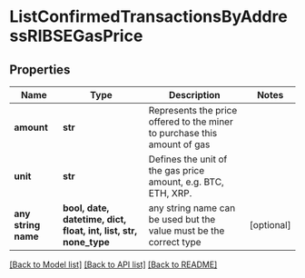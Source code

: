 # ListConfirmedTransactionsByAddressRIBSEGasPrice


## Properties
Name | Type | Description | Notes
------------ | ------------- | ------------- | -------------
**amount** | **str** | Represents the price offered to the miner to purchase this amount of gas | 
**unit** | **str** | Defines the unit of the gas price amount, e.g. BTC, ETH, XRP. | 
**any string name** | **bool, date, datetime, dict, float, int, list, str, none_type** | any string name can be used but the value must be the correct type | [optional]

[[Back to Model list]](../README.md#documentation-for-models) [[Back to API list]](../README.md#documentation-for-api-endpoints) [[Back to README]](../README.md)


